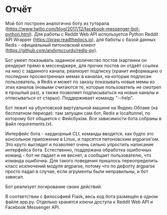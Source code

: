 # Отчёт

Мой бот построен аналогично боту из туторала (https://www.twilio.com/blog/2017/12/facebook-messenger-bot-python.html). Для работы с Reddit Web API используется Python Reddit API Wrapper (https://praw.readthedocs.io), для баботы с базой данных Redis - официальный питоновский клиент (https://github.com/andymccurdy/redis-py).

Бот умеет показывать заданное количество постов (картинки он рендерит прямо в мессенджере, для прочих постов он отдаёт ссылки на них) с заданного канала; реализует подписку (хранит информацию о последних просмотренных мемах в каналах, на которые подписан пользователь, в Redis и может по заказу показывать новые мемы из этих каналов (новыми считаются те, которые пользователь не смотрел в прошлый раз), а также позволяет подписываться на новые каналы и отписываться от старых). Поддерживает команду "--help".

Бот лежит на убунтовской виртуальной машине на Яндекс.Облаке (на бесплатном периоде): там запущен сам бот, Redis и localtunnel, по которому бот общается с Фейсбуком. Все зависимости бота собраны в файл requirements.txt.

Интерфейс бота - хардкорный CLI, команды вводятся, как будто это консольное приложение в Linux, и парсятся питоновским argparse'ом. Это круто выглядит и позволяет очень сильно упростить написание интерфейса бота. Естественно, поддержана обработка ошибочных команд - бот не падает и не виснет, а сообщает пользователю, что команда ошибочна. Для такого поведения пришлось переопределить класс исключений модуля argparse, потому что по дефолту argparse просто падал в случае, если агрументы были неправильны, и бот зависал.

Бот реализует логирование своих действий.

В соответствии с философией Flask, весь код бота размещён в одном файле app.py. Отдельно хранятся ключи доступа к Reddit Web API и Facebook Messenger API.
